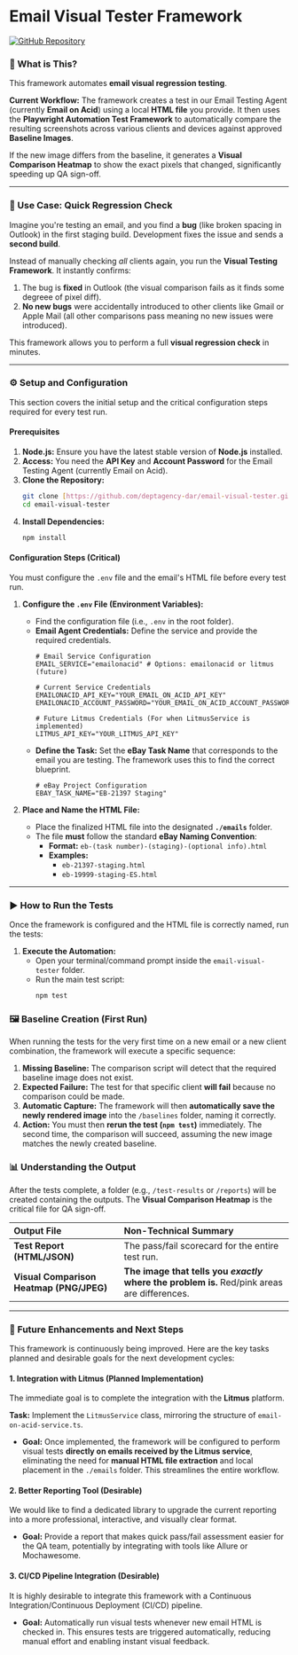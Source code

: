# Email Visual Tester Framework

[![GitHub Repository](https://img.shields.io/badge/GitHub-View%20Source-100000?style=for-the-badge&logo=github)](https://github.com/deptagency-dar/email-visual-tester)

### 🧐 What is This?

This framework automates **email visual regression testing**.

**Current Workflow:** The framework creates a test in our Email Testing Agent (currently **Email on Acid**) using a local **HTML file** you provide. It then uses the **Playwright Automation Test Framework** to automatically compare the resulting screenshots across various clients and devices against approved **Baseline Images**.

If the new image differs from the baseline, it generates a **Visual Comparison Heatmap** to show the exact pixels that changed, significantly speeding up QA sign-off.

---

### 🎯 Use Case: Quick Regression Check

Imagine you're testing an email, and you find a **bug** (like broken spacing in Outlook) in the first staging build. Development fixes the issue and sends a **second build**.

Instead of manually checking *all* clients again, you run the **Visual Testing Framework**. It instantly confirms:
1.  The bug is **fixed** in Outlook (the visual comparison fails as it finds some degreee of pixel diff).
2.  **No new bugs** were accidentally introduced to other clients like Gmail or Apple Mail (all other comparisons pass meaning no new issues were introduced).

This framework allows you to perform a full **visual regression check** in minutes.

---

### ⚙️ Setup and Configuration

This section covers the initial setup and the critical configuration steps required for every test run.

#### Prerequisites

1.  **Node.js:** Ensure you have the latest stable version of **Node.js** installed.
2.  **Access:** You need the **API Key** and **Account Password** for the Email Testing Agent (currently Email on Acid).
3.  **Clone the Repository:**
    ```bash
    git clone [https://github.com/deptagency-dar/email-visual-tester.git](https://github.com/deptagency-dar/email-visual-tester.git)
    cd email-visual-tester
    ```
4.  **Install Dependencies:**
    ```bash
    npm install
    ```

#### Configuration Steps (Critical)

You must configure the `.env` file and the email's HTML file before every test run.

1.  **Configure the `.env` File (Environment Variables):**
    * Find the configuration file (i.e., `.env` in the root folder).
    * **Email Agent Credentials:** Define the service and provide the required credentials.
        ```
        # Email Service Configuration
        EMAIL_SERVICE="emailonacid" # Options: emailonacid or litmus (future)
        
        # Current Service Credentials
        EMAILONACID_API_KEY="YOUR_EMAIL_ON_ACID_API_KEY"
        EMAILONACID_ACCOUNT_PASSWORD="YOUR_EMAIL_ON_ACID_ACCOUNT_PASSWORD"
        
        # Future Litmus Credentials (For when LitmusService is implemented)
        LITMUS_API_KEY="YOUR_LITMUS_API_KEY"
        ```
    * **Define the Task:** Set the **eBay Task Name** that corresponds to the email you are testing. The framework uses this to find the correct blueprint.
        ```
        # eBay Project Configuration
        EBAY_TASK_NAME="EB-21397 Staging"
        ```

2.  **Place and Name the HTML File:**
    * Place the finalized HTML file into the designated **`./emails`** folder.
    * The file **must** follow the standard **eBay Naming Convention**:
        * **Format:** `eb-(task number)-(staging)-(optional info).html`
        * **Examples:**
            * `eb-21397-staging.html`
            * `eb-19999-staging-ES.html`

---

### ▶️ How to Run the Tests

Once the framework is configured and the HTML file is correctly named, run the tests:

1.  **Execute the Automation:**
    * Open your terminal/command prompt inside the `email-visual-tester` folder.
    * Run the main test script:
        ```bash
        npm test
        ```

### 🖼️ Baseline Creation (First Run)

When running the tests for the very first time on a new email or a new client combination, the framework will execute a specific sequence:

1.  **Missing Baseline:** The comparison script will detect that the required baseline image does not exist.
2.  **Expected Failure:** The test for that specific client **will fail** because no comparison could be made.
3.  **Automatic Capture:** The framework will then **automatically save the newly rendered image** into the `/baselines` folder, naming it correctly.
4.  **Action:** You must then **rerun the test (`npm test`)** immediately. The second time, the comparison will succeed, assuming the new image matches the newly created baseline.

### 📊 Understanding the Output

After the tests complete, a folder (e.g., `/test-results` or `/reports`) will be created containing the outputs. The **Visual Comparison Heatmap** is the critical file for QA sign-off.

| Output File | Non-Technical Summary |
| :--- | :--- |
| **Test Report (HTML/JSON)** | The pass/fail scorecard for the entire test run. |
| **Visual Comparison Heatmap (PNG/JPEG)** | **The image that tells you *exactly* where the problem is.** Red/pink areas are differences. |

---

### 🚀 Future Enhancements and Next Steps

This framework is continuously being improved. Here are the key tasks planned and desirable goals for the next development cycles:

#### 1. Integration with Litmus (Planned Implementation)

The immediate goal is to complete the integration with the **Litmus** platform.

**Task:** Implement the `LitmusService` class, mirroring the structure of `email-on-acid-service.ts`.
* **Goal:** Once implemented, the framework will be configured to perform visual tests **directly on emails received by the Litmus service**, eliminating the need for **manual HTML file extraction** and local placement in the `./emails` folder. This streamlines the entire workflow.

#### 2. Better Reporting Tool (Desirable)

We would like to find a dedicated library to upgrade the current reporting into a more professional, interactive, and visually clear format.

* **Goal:** Provide a report that makes quick pass/fail assessment easier for the QA team, potentially by integrating with tools like Allure or Mochawesome.

#### 3. CI/CD Pipeline Integration (Desirable)

It is highly desirable to integrate this framework with a Continuous Integration/Continuous Deployment (CI/CD) pipeline.

* **Goal:** Automatically run visual tests whenever new email HTML is checked in. This ensures tests are triggered automatically, reducing manual effort and enabling instant visual feedback.
